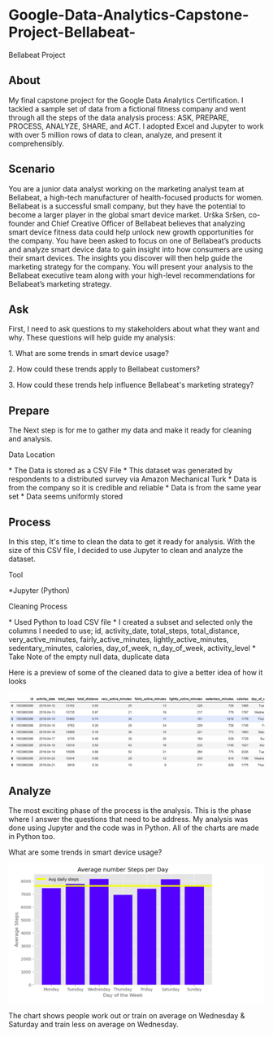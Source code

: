 # Google-Data-Analytics-Capstone-Project-Bellabeat-
Bellabeat Project

## About
<p>My final capstone project for the Google Data Analytics Certification. I tackled a sample set of data from a fictional fitness company and went through all the steps of the data analysis process: ASK, PREPARE, PROCESS, ANALYZE, SHARE, and ACT. I adopted Excel and Jupyter to work with over 5 million rows of data to clean, analyze, and present it comprehensibly.</p>

## Scenario
<p> You are a junior data analyst working on the marketing analyst team at Bellabeat, a high-tech manufacturer of health-focused products for women. Bellabeat is a successful small company, but they have the potential to become a larger player in the global smart device market. Urška Sršen, co-founder and Chief Creative Officer of Bellabeat believes that analyzing smart device fitness data could help unlock new growth opportunities for the company. You have been asked to focus on one of Bellabeat’s products and analyze smart device data to gain insight into how consumers are using their smart devices. The insights you discover will then help guide the marketing strategy for the company. You will present your analysis to the Bellabeat executive team along with your high-level recommendations for Bellabeat’s marketing strategy.</p>

## Ask
<p>First, I need to ask questions to my stakeholders about what they want and why. These questions will help guide my analysis: 
<p>1. What are some trends in smart device usage?</p>
<p>2. How could these trends apply to Bellabeat customers? </p>
<p>3. How could these trends help influence Bellabeat's marketing strategy? </p>

## Prepare
The Next step is for me to gather my data and make it ready for cleaning and analysis.

<p>Data Location</p>
* The Data is stored as a CSV File
* This dataset was generated by respondents to a distributed survey via Amazon Mechanical Turk
* Data is from the company so it is credible and reliable
* Data is from the same year set
* Data seems uniformly stored

## Process
In this step, It's time to clean the data to get it ready for analysis. With the size of this CSV file, I decided to use Jupyter to clean and analyze the dataset.

<p>Tool</p>
*Jupyter (Python)

<p>Cleaning Process</p>
* Used Python to load CSV file
* I created a subset and selected only the columns I needed to use; id, activity_date, total_steps,	total_distance,	very_active_minutes, fairly_active_minutes, lightly_active_minutes, sedentary_minutes,	calories, day_of_week, n_day_of_week, activity_level
* Take Note of the empty null data, duplicate data

Here is a preview of some of the cleaned data to give a better idea of how it looks 

![Preview of Clean Data](https://github.com/Shakes1Q/Google-Data-Analytics-Capstone-Project-Bellabeat-/blob/33a0dc04db7fc320e1a5d3542eb9ca782debc5cf/Charts/1st%20clean_data.png)

## Analyze
The most exciting phase of the process is the analysis. This is the phase where I answer the questions that need to be address. My analysis was done using Jupyter and the code was in Python. All of the charts are made in Python too.


<p>What are some trends in smart device usage?</p>

![Preview of Clean Data](https://github.com/Shakes1Q/Google-Data-Analytics-Capstone-Project-Bellabeat-/blob/8c0a95671aaa9f487678069dbf2435cda5fdedee/Charts/2nd_trend_chart.png)

The chart shows people work out or train on average on Wednesday & Saturday and train less on average on Wednesday.















  

